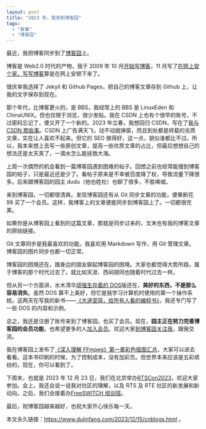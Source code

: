 ```yaml
---
layout: post
title: "2023 年，我来到博客园"
tags:
  - "故事"
  - "博客园"
---
```


最近，我把博客同步到了[博客园](https://www.cnblogs.com/dujinfang/)上。

博客是 Web2.0 时代的产物，我于 2009 年 10 月[开始写博客](http://www.dujinfang.com/2009/10/04/welcome_to_my_blog.html)，11 月写了[在网上安个家，写写博客](http://www.dujinfang.com/2009/11/07/zai-wang-shang-an-ge-jia-xie-xie-bo-ke.html)算是在网上安顿下来了。

很庆幸我选择了 Jekyll 和 Github Pages，把自己的博客文章存到 Github 上，让我的文字保存到现在。

那个年代，比博客更火的，是 BBS，我经常上的 BBS 是 LinuxEden 和 ChinaUNIX。但也仅限于浏览，很少发贴。我在 CSDN 上也有个很早的账号，不过密码忘记了，便又开了一个新的。2023 年立春，我想回归 CSDN，写在了[我与 CSDN 那些事](https://blog.csdn.net/weixin_41157969/article/details/128886250)。CSDN 上广告满天飞，动不动就弹窗，而且到处都是转载的劣质文章，实在让人喜欢不起来。但它的 SEO 做得好，这一点，貌似谁都比不过。所以，我本来想上去写一些原创文章，提高一些优质文章的占比，但最后想想自己的想法还是太天真了，一滴水怎么能拯救大海。

上周一次偶然的机会看到一篇博客园遇到困难的帖子。回想之前也经常能搜到博客园的帖子，只是最近还是少了。看帖子原来是不幸被百度降了权，导致流量下降很多。后来跟博客园的园主 dudu（他也姓杜）也聊了很多，不胜唏嘘。

来到博客园，一切都很清爽。发现博客园还有从 Git 同步文章的功能，便果断花 99 买了一个会员。这样，我博客上的文章便能同步到博客园上了。一切都很完美。

如果你是从博客园上看到的这篇文章，那就是同步过来的，文末也有我的博客文章的原始链接。

Git 文章同步是我最喜欢的功能。我喜欢用 Markdown 写作，用 Git 管理文章。博客园的图片同步也都一切正常。

博客园的困境还在。跟身边的朋友聊起博客园的困境。大家也都觉得大势所趋，属于博客的那个时代过去了。就比如天涯、西祠胡同也随着时代过去一样。

但从另一个方面讲，水木清华[顽强生存着的 DOS](https://att.newsmth.net/nForum/#!article/DOS/31419)版还在，**美好的东西，不是那么容易消失**。虽然 DOS 算不上美好，但它是我学习计算机时使用的第一个操作系统。这两天在写我的新书——[《大道至简，给所有人看的编程书》](https://book.dujinfang.com/2023/12/07/dead-simple.html)，我还专门写了一些 DOS 的内容和示例。

总之，我还是注册了账号来到了博客园，也买了会员。现在，**园主正在努力完善博客园的会员功能**，也希望更多的人[加入会员](https://cnblogs.vip/buy)。欢迎大家[到博客园关注我](https://www.cnblogs.com/dujinfang/)，跟我交流。

我在博客园上发布了[《深入理解 FFmpeg》第一章彩色插图汇总](https://www.cnblogs.com/dujinfang/p/ffmpeg.html)，大家可以进去看看。这本书印刷的时候，为了控制成本，没有加彩页。但世界本来应该是五彩缤纷的，现在，你可以看到了。

下周末，也就是 2023 年 12 月 23 日，我们在北京举办[RTSCon2023](http://rts.cn/2023/)，欢迎大家参加。会上，我还会说一说我对社区的理解，以及 RTS 及 RTE 社区的新发展和新动向。之后，我们会接着办[FreeSWITCH 培训班](https://x-y-t.cn/training/2023-winter/)。

最后，祝博客园越来越好，也祝大家开心快乐每一天。

本文永久链接：<https://www.dujinfang.com/2023/12/15/cnblogs.html> 。
